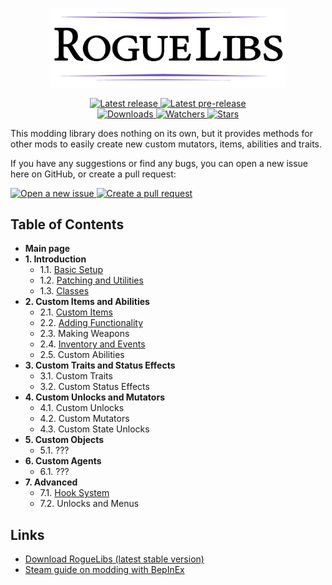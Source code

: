 <div align="center">
  <p>
    <img src="./img/RogueLibs.png" width=75% alt="RogueLibs"/>
  </p>
  <p>
    <a href="https://github.com/Abbysssal/RogueLibs/releases/latest">
      <img src="https://img.shields.io/github/v/release/Abbysssal/RogueLibs?label=Latest%20release&style=for-the-badge&logo=github" alt="Latest release"/>
    </a>
    <a href="https://github.com/Abbysssal/RogueLibs/releases">
      <img src="https://img.shields.io/github/v/release/Abbysssal/RogueLibs?include_prereleases&label=Latest%20pre-release&style=for-the-badge&logo=github" alt="Latest pre-release"/>
    </a>
    <br/>
    <a href="https://github.com/Abbysssal/RogueLibs/releases">
      <img src="https://img.shields.io/github/downloads/Abbysssal/RogueLibs/total?label=Downloads&style=for-the-badge" alt="Downloads"/>
    </a>
    <a href="https://github.com/Abbysssal/RogueLibs/subscription">
      <img src="https://img.shields.io/github/watchers/Abbysssal/RogueLibs?color=green&label=Watchers&style=for-the-badge" alt="Watchers"/>
    </a>
    <a href="https://github.com/Abbysssal/RogueLibs/stargazers">
      <img src="https://img.shields.io/github/stars/Abbysssal/RogueLibs?color=green&label=Stars&style=for-the-badge" alt="Stars"/>
    </a>
  </p>
</div>

This modding library does nothing on its own, but it provides methods for other mods to easily create new custom mutators, items, abilities and traits.

If you have any suggestions or find any bugs, you can open a new issue here on GitHub, or create a pull request:

<div>
  <a href="https://github.com/Abbysssal/RogueLibs/issues/new/choose">
    <img src="https://img.shields.io/github/issues/Abbysssal/RogueLibs?color=green&label=Issues&logo=github&style=for-the-badge" alt="Open a new issue"/>
  </a>
  <a href="https://github.com/Abbysssal/RogueLibs/compare">
    <img src="https://img.shields.io/github/issues-pr/Abbysssal/RogueLibs?color=green&logo=github&style=for-the-badge" alt="Create a pull request"/>
  </a>
</div>

## Table of Contents ##

- **Main page**
- **1. Introduction**
  - 1.1. [Basic Setup](./md/1.1-Basic-Setup.md)
  - 1.2. [Patching and Utilities](./md/1.2-Patching-and-Utilities.md)
  - 1.3. [Classes](./md/1.3-Classes.md)
- **2. Custom Items and Abilities**
  - 2.1. [Custom Items](./md/2.1-Custom-Items.md)
  - 2.2. [Adding Functionality](./md/2.2-Adding-Functionality.md)
  - 2.3. Making Weapons
  - 2.4. [Inventory and Events](./md/2.4-Inventory-and-Events.md)
  - 2.5. Custom Abilities
- **3. Custom Traits and Status Effects**
  - 3.1. Custom Traits
  - 3.2. Custom Status Effects
- **4. Custom Unlocks and Mutators**
  - 4.1. Custom Unlocks
  - 4.2. Custom Mutators
  - 4.3. Custom State Unlocks
- **5. Custom Objects**
  - 5.1. ???
- **6. Custom Agents**
  - 6.1. ???
- **7. Advanced**
  - 7.1. [Hook System](./md/7.1-Hook-System.md)
  - 7.2. Unlocks and Menus

## Links ##
- [Download RogueLibs (latest stable version)](https://github.com/Abbysssal/RogueLibs/releases/latest)
- [Steam guide on modding with BepInEx](https://steamcommunity.com/sharedfiles/filedetails/?id=2106187116)